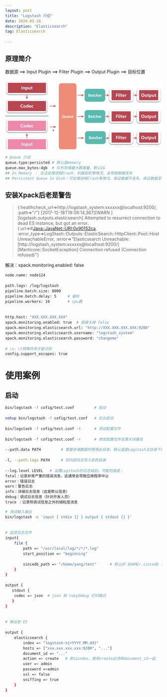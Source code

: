 ```yaml
---
layout: post
title: "Logstash 介绍"
date: 2020-05-16
description: "Elasticsearch"
tag: Elasticsearch

---
```



## 原理简介

数据源 ==> Input Plugin ==> Filter Plugin ==> Output Plugin ==> 目标位置

![png](/images/posts/all/Logstash架构图.png)

```sh
# Queue 介绍
queue.type:persisted # 默认是memory
queue.max_bytes:4gb  # 队列存储最大数据量，默认1G
## In Memory ： 无法处理进程Crash、机器宕机等情况，会导致数据丢失
## Persistent Queue In Disk：可处理进程Crash等情况，保证数据不丢失，保证数据至少消费一次，充当缓冲区，可以替代kafka等消息队列的作用
```



## 安装Xpack后老是警告

> {:healthcheck_url=>http://logstash_system:xxxxxx@localhost:9200/, :path=>"/"}
[2017-12-18T19:39:14,367][WARN ][logstash.outputs.elasticsearch] Attempted to resurrect connection to dead ES instance, but got an error. {:url=>#<Java::JavaNet::URI:0x90152ca>, :error_type=>LogStash::Outputs::ElasticSearch::HttpClient::Pool::HostUnreachableError, :error=>"Elasticsearch Unreachable: [http://logstash_system:xxxxxx@localhost:9200/][Manticore::SocketException] Connection refused (Connection refused)"}

解决：xpack.monitoring.enabled: false

```sh
node.name: node124

path.logs: /log/logstash
pipeline.batch.size: 8000
pipeline.batch.delay: 5     # 毫秒
pipeline.workers: 10        # cpu数


http.host: "XXX.XXX.XXX.XXX"
xpack.monitoring.enabled: true  # 直接关掉 false
xpack.monitoring.elasticsearch.url: "http://XXX.XXX.XXX.XXX:9200"
xpack.monitoring.elasticsearch.username: "logstash_system" 
xpack.monitoring.elasticsearch.password: "changeme"

# \n，\t特殊符号才能识别
config.support_escapes: true        
```


# 使用案例

## 启动

```sh
bin/logstash -f cofig/test.conf         # 启动

nohup bin/logstash -f cofig/test.conf   # 后台启动

bin/logstash -f cofig/test.conf -t      # 测试配置文件

bin/logstash -f cofig/test.conf -r      # 修改配置文件无需关闭重启

--path.data PATH         # 需要存储数据时使用此目录，默认值是Logstash主目录下的data目录

-l, --path.logs PATH     # 将内部日志写入到的目录

--log.level LEVEL   # 设置Logstash的日志级别，可能的值是：
fatal：记录非常严重的错误消息，这通常会导致应用程序中止
error：错误日志
warn：警告日志
info：详细日志信息（这是默认信息）
debug：调试日志信息（针对开发人员）
trace ：记录除调试信息之外的细粒度消息

```

```sh
# 测试输入输出
bin/logstash -e 'input { stdin {} } output { stdout {} }'


# 监控日志文件
input{
    file {
        path => "/usr/local/log/*/*/*.log"
        start_position => "beginning"

        sincedb_path => "/home/yang/test"      # 默认的 $HOME/.sincedb 保存(重启)读取的进度
    }    
}

output {
   stdout { 
    codec => json  # json 和 rubydebug 打印格式  
   }
}


# 输出到 ES

output {
	elasticsearch {
		index => "logstash-%{+YYYY.MM.dd}"
		hosts => ["xxx.xxx.xxx.xxx:9200", "..."]
		document_id => "..."
		action => create   # 默认index，使用create必须和document_id一起
		user => admin
		password =>admin
		ssl => false
		sniffing => true
	}
}
```



